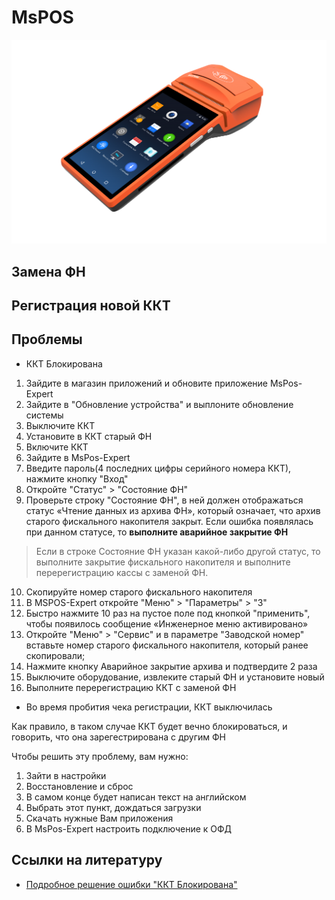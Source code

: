 # MsPOS
![MsPos-K](https://github.com/Barsuchek/Maintenance-Center-Engineer/blob/main/Photo/KKT/MsPosK.png)

## Замена ФН


## Регистрация новой ККТ


## Проблемы
* ККТ Блокирована

1. Зайдите в магазин приложений и обновите приложение MsPos-Expert
2. Зайдите в "Обновление устройства" и выплоните обновление системы
3. Выключите ККТ
4. Установите в ККТ старый ФН
5. Включите ККТ
6. Зайдите в MsPos-Expert
7. Введите пароль(4 последних цифры серийного номера ККТ), нажмите кнопку "Вход"
8. Откройте "Статус" > "Состояние ФН"
9. Проверьте строку "Состояние ФН", в ней должен отображаться статус «Чтение данных из архива ФН», который означает, что архив старого фискального накопителя закрыт. Если ошибка появлялась при данном статусе, то **выполните аварийное закрытие ФН**
> Если в строке Состояние ФН указан какой-либо другой статус, то выполните закрытие фискального накопителя и выполните перерегистрацию кассы с заменой ФН.
10. Скопируйте номер старого фискального накопителя
11. В MSPOS-Expert откройте "Меню" > "Параметры" > "3" 
12. Быстро нажмите 10 раз на пустое поле под кнопкой "применить", чтобы появилось сообщение «Инженерное меню активировано»
13. Откройте "Меню" > "Сервис"  и в параметре "Заводской номер" вставьте номер старого фискального накопителя, который ранее скопировали;
14. Нажмите кнопку Аварийное закрытие архива и подтвердите 2 раза
15. Выключите оборудование, извлеките старый ФН и установите новый
16. Выполните перерегистрацию ККТ с заменой ФН



* Во время пробития чека регистрации, ККТ выключилась

Как правило, в таком случае ККТ будет вечно блокироваться, и говорить, что она зарегестрирована с другим ФН

Чтобы решить эту проблему, вам нужно:

1. Зайти в настройки
2. Восстановление и сброс
3. В самом конце будет написан текст на английском
4. Выбрать этот пункт, дождаться загрузки
5. Скачать нужные Вам приложения
6. В MsPos-Expert настроить подключение к ОФД

## Ссылки на литературу
* [Подробное решение ошибки "ККТ Блокирована"](https://kassa.mts.ru/support/faq/oshibka-kkt-blokirovana/)